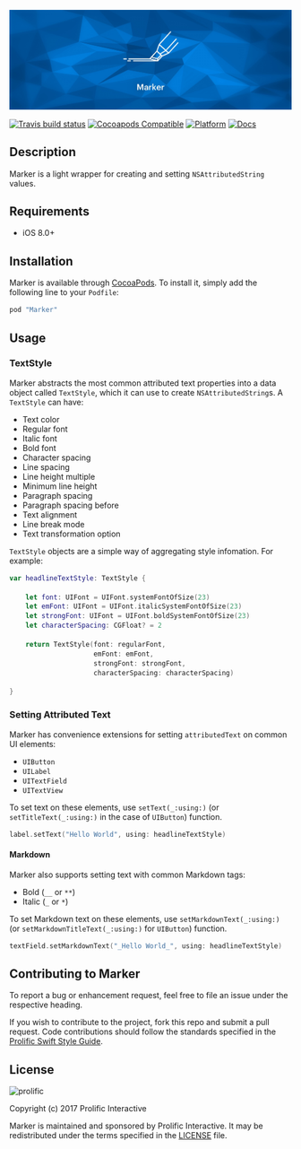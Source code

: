 ![Marker](Images/Marker_Banner.jpg)

[![Travis build status](https://img.shields.io/travis/prolificinteractive/Marker.svg?style=flat-square)](https://travis-ci.org/prolificinteractive/Marker)
[![Cocoapods Compatible](https://img.shields.io/cocoapods/v/Marker.svg?style=flat-square)](https://img.shields.io/cocoapods/v/Marker.svg)
[![Platform](https://img.shields.io/cocoapods/p/Marker.svg?style=flat-square)](http://cocoadocs.org/docsets/Marker)
[![Docs](https://img.shields.io/cocoapods/metrics/doc-percent/Marker.svg?style=flat-square)](http://cocoadocs.org/docsets/Marker)

## Description

Marker is a light wrapper for creating and setting `NSAttributedString` values.

## Requirements

* iOS 8.0+

## Installation

Marker is available through [CocoaPods](http://cocoapods.org). To install it, simply add the following line to your `Podfile`:

```ruby
pod "Marker"
```

## Usage

### TextStyle

Marker abstracts the most common attributed text properties into a data object called `TextStyle`, which it can use to create `NSAttributedString`s. A `TextStyle` can have:

* Text color
* Regular font
* Italic font
* Bold font
* Character spacing
* Line spacing
* Line height multiple
* Minimum line height
* Paragraph spacing
* Paragraph spacing before
* Text alignment
* Line break mode
* Text transformation option

`TextStyle` objects are a simple way of aggregating style infomation. For example:

```swift
var headlineTextStyle: TextStyle {

    let font: UIFont = UIFont.systemFontOfSize(23)
    let emFont: UIFont = UIFont.italicSystemFontOfSize(23)
    let strongFont: UIFont = UIFont.boldSystemFontOfSize(23)
    let characterSpacing: CGFloat? = 2

    return TextStyle(font: regularFont,
                     emFont: emFont,
                     strongFont: strongFont,
                     characterSpacing: characterSpacing)

}
```

### Setting Attributed Text

Marker has convenience extensions for setting `attributedText` on common UI elements:

* `UIButton`
* `UILabel`
* `UITextField`
* `UITextView`

To set text on these elements, use `setText(_:using:)` (or `setTitleText(_:using:)` in the case of `UIButton`) function.

```swift
label.setText("Hello World", using: headlineTextStyle)
```

#### Markdown

Marker also supports setting text with common Markdown tags:

* Bold (`__` or `**`)
* Italic (`_` or `*`)

To set Markdown text on these elements, use `setMarkdownText(_:using:)` (or `setMarkdownTitleText(_:using:)` for `UIButton`) function.

```swift
textField.setMarkdownText("_Hello World_", using: headlineTextStyle)
```

## Contributing to Marker

To report a bug or enhancement request, feel free to file an issue under the respective heading.

If you wish to contribute to the project, fork this repo and submit a pull request. Code contributions should follow the standards specified in the [Prolific Swift Style Guide](https://github.com/prolificinteractive/swift-style-guide).

## License

![prolific](https://s3.amazonaws.com/prolificsitestaging/logos/Prolific_Logo_Full_Color.png)

Copyright (c) 2017 Prolific Interactive

Marker is maintained and sponsored by Prolific Interactive. It may be redistributed under the terms specified in the [LICENSE] file.

[LICENSE]: ./LICENSE

